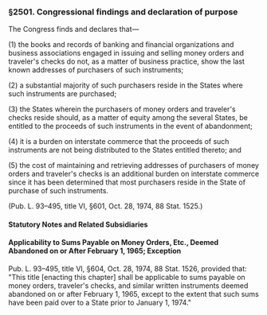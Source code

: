 ### §2501. Congressional findings and declaration of purpose ###

The Congress finds and declares that—

(1) the books and records of banking and financial organizations and business associations engaged in issuing and selling money orders and traveler's checks do not, as a matter of business practice, show the last known addresses of purchasers of such instruments;

(2) a substantial majority of such purchasers reside in the States where such instruments are purchased;

(3) the States wherein the purchasers of money orders and traveler's checks reside should, as a matter of equity among the several States, be entitled to the proceeds of such instruments in the event of abandonment;

(4) it is a burden on interstate commerce that the proceeds of such instruments are not being distributed to the States entitled thereto; and

(5) the cost of maintaining and retrieving addresses of purchasers of money orders and traveler's checks is an additional burden on interstate commerce since it has been determined that most purchasers reside in the State of purchase of such instruments.

(Pub. L. 93–495, title VI, §601, Oct. 28, 1974, 88 Stat. 1525.)

#### **Statutory Notes and Related Subsidiaries** ####

#### Applicability to Sums Payable on Money Orders, Etc., Deemed Abandoned on or After February 1, 1965; Exception ####

Pub. L. 93–495, title VI, §604, Oct. 28, 1974, 88 Stat. 1526, provided that: "This title [enacting this chapter] shall be applicable to sums payable on money orders, traveler's checks, and similar written instruments deemed abandoned on or after February 1, 1965, except to the extent that such sums have been paid over to a State prior to January 1, 1974."